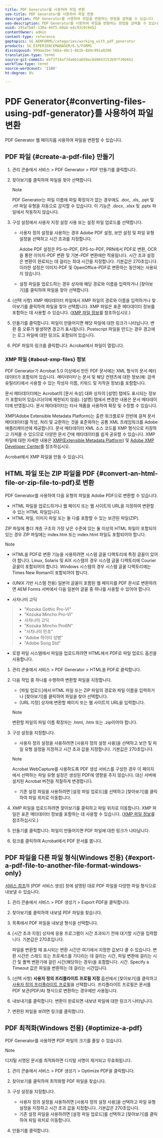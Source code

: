 ```yaml
---
title: PDF Generator를 사용하여 파일 변환
seo-title: PDF Generator를 사용하여 파일 변환
description: PDF Generator를 사용하여 파일을 변환하는 방법을 살펴볼 수 있습니다.
seo-description: PDF Generator를 사용하여 파일을 변환하는 방법을 살펴볼 수 있습니다.
uuid: 295afb8f-130a-44f5-b0ab-e4c93c0c9e52
contentOwner: admin
content-type: reference
geptopics: SG_AEMFORMS/categories/working_with_pdf_generator
products: SG_EXPERIENCEMANAGER/6.5/FORMS
discoiquuid: 999ae2be-56ba-48c1-861b-8d4c991a0206
translation-type: tm+mt
source-git-commit: ebf3f34af7da6b1a659ac8d8843152b97f30b652
workflow-type: tm+mt
source-wordcount: '1180'
ht-degree: 0%

---
```



# PDF Generator{#converting-files-using-pdf-generator}를 사용하여 파일 변환

PDF Generator 웹 페이지를 사용하여 파일을 변환할 수 있습니다.

## PDF 파일 {#create-a-pdf-file} 만들기

1. 관리 콘솔에서 서비스 > PDF Generator > PDF 만들기를 클릭합니다.
1. 찾아보기를 클릭하여 파일을 찾아 선택합니다.

   >[!NOTE]
   >
   >PDF Generator는 파일 이름에 파일 확장자가 없는 경우에도 .doc, .xls, .ppt 및 .rtf 파일 유형을 자동으로 감지할 수 있습니다. 이 기능은 .docx, .xlsx 및 .pptx 파일에서 작동하지 않습니다.

1. 구성 설정에서 사용자 지정 설정 사용 또는 설정 파일 업로드를 선택합니다.

   * 사용자 정의 설정을 사용하는 경우 Adobe PDF 설정, 보안 설정 및 파일 유형 설정을 선택하고 시간 초과를 지정합니다.

      Adobe PDF 설정은 PS-to-PDF, EPS-to-PDF, PRN에서 PDF로 변환, OCR을 통한 이미지-PDF 변환 및 기본-PDF 변환에만 적용됩니다. 시간 초과 설정은 변환이 완료되는 데 걸리는 최대 시간을 지정합니다. 기본값은 270초입니다. 이러한 설정은 이미지-PDF 및 OpenOffice-PDF로 변환하는 동안에는 사용되지 않습니다.

   * 설정 파일을 업로드하는 경우 상자에 해당 경로와 이름을 입력하거나 [찾아보기]를 클릭하여 파일을 찾아 선택합니다.

1. (선택 사항) XMP 메타데이터 파일에서 XMP 파일의 경로와 이름을 입력하거나 찾아보기를 클릭하여 파일을 찾아 선택합니다. XMP 파일은 표준 메타데이터 정보를 포함하는 데 사용할 수 있습니다. ([XMP 파일 정보](converting-files-using-pdf-generator.md#about-xmp-files)를 참조하십시오.)
1. 만들기를 클릭합니다. 파일이 만들어지면 해당 파일에 대한 링크가 나타납니다. 변환 중 오류가 발생하면 경고가 표시됩니다. Postscript 파일을 만드는 경우 경고에는 로그 파일에 대한 링크도 포함되어 있습니다.
1. PDF 파일의 링크를 클릭합니다. Acrobat에서 파일이 열립니다.

### XMP 파일 {#about-xmp-files} 정보

PDF Generator가 Acrobat 5.0 이상에서 만든 PDF 문서에는 XML 형식의 문서 메타데이터가 포함되어 있습니다. *메타데이터* 는 문서 및 해당 컨텐츠에 대한 정보(예: 검색 유틸리티에서 사용할 수 있는 작성자 이름, 키워드 및 저작권 정보)를 포함합니다.

문서 메타데이터에는 Acrobat의 [문서 속성] 대화 상자의 [설명] 탭에도 표시되는 정보가 포함되어 있습니다(이에 제한되지 않음). [설명] 탭에서 변경한 내용은 문서 메타데이터에 반영됩니다. 문서 메타데이터는 타사 제품을 사용하여 확장 및 수정할 수 있습니다.

XMP(Adobe Extensible Metadata Platform)는 출판 워크플로우 전반에 걸쳐 문서 메타데이터를 작성, 처리 및 교환하는 것을 표준화하는 공통 XML 프레임워크를 Adobe 애플리케이션에 제공합니다. 문서 메타데이터 XML 소스 코드를 XMP 형식으로 저장하고 가져올 수 있으므로 다양한 문서 간에 메타데이터를 쉽게 공유할 수 있습니다. XMP 파일에 대한 자세한 내용은 [XMP(Extensible Metadata Platform)](https://www.adobe.com/products/xmp/) 및 [Adobe XMP Developer Center](https://www.adobe.com/devnet/xmp.html)를 참조하십시오.

Acrobat에서 XMP 파일을 만들 수 있습니다.

## HTML 파일 또는 ZIP 파일을 PDF {#convert-an-html-file-or-zip-file-to-pdf}로 변환

PDF Generator를 사용하여 다음 유형의 파일을 Adobe PDF으로 변환할 수 있습니다.

* HTML 파일을 업로드하거나 웹 페이지 또는 웹 사이트의 URL을 지정하여 변환할 수 있는 HTML 파일입니다.
* HTML 파일, 이미지 파일 또는 둘 다를 포함할 수 있는 보관된 파일(ZIP).

ZIP 파일에 폴더 계층 구조의 가장 낮은 수준에 있는 둘 이상의 HTML 파일이 포함되어 있는 경우 ZIP 파일에는 index.htm 또는 index.html 파일도 포함되어야 합니다.

>[!NOTE]
>
>* HTML을 PDF로 변환 기능을 사용하려면 시스템 글꼴 디렉토리에 특정 글꼴이 있어야 합니다. Linux, Solaris 및 AIX 시스템의 경우 시스템 글꼴 디렉토리에 Courier 글꼴이 포함되어야 합니다. Windows 시스템의 경우 시스템 글꼴 디렉토리에는 Times New Roman이 포함되어야 합니다.
   >
   >
* (UNIX 기반 시스템 전용) 일본어 글꼴이 포함된 웹 페이지를 PDF 문서로 변환하려면 AEM Forms 서버에서 다음 일본어 글꼴 중 하나를 사용할 수 있어야 합니다.
   >
   >  
* 사자나미 고딕
>  * &quot;Kozuka Gothic Pro-VI&quot;
>  * &quot;Kozuka Mincho Pro-VI&quot;
>  * 사자나미 고딕
>  * &quot;Kozuka Mincho Pro6N&quot;
>  * &quot;사자나미 민초&quot;
>  * &quot;Adobe 하이티 성병&quot;
>  * &quot;Adobe Song Std&quot;

   >
   >
* 로컬 파일 시스템에서 파일을 업로드하려면 HTML에서 PDF로 파일 업로드 옵션을 사용합니다.


1. 관리 콘솔에서 서비스 > PDF Generator > HTML을 PDF로 클릭합니다.
1. 다음 작업 중 하나를 수행하여 변환할 파일을 지정합니다.

   * [파일 업로드]에서 HTML 파일 또는 ZIP 파일의 경로와 파일 이름을 입력하거나 [찾아보기]를 클릭하여 파일을 찾아 선택합니다.
   * [URL 지정] 상자에 변환할 페이지 또는 웹 사이트의 URL을 입력합니다.

   >[!NOTE]
   >
   >변환할 파일의 파일 이름 확장자는 .html, .htm 또는 .zip이어야 합니다.

1. 구성 설정을 지정합니다.

   * 사용자 정의 설정을 사용하려면 [사용자 정의 설정 사용]을 선택하고 보안 및 파일 유형 설정을 지정하고 시간 초과 값을 지정합니다. 기본값은 270초입니다.
   >[!NOTE]
   >
   >Acrobat WebCapture를 사용하도록 PDF 생성 서비스를 구성한 경우 이 페이지에서 선택하는 파일 유형 설정은 생성된 PDF에 영향을 주지 않습니다. 대신 서버에 설치된 Acrobat 버전을 적절하게 변경합니다.

   * 기존 설정 파일을 사용하려면 [설정 파일 업로드]를 선택하고 [찾아보기]를 클릭하여 파일 위치로 이동합니다.


1. XMP 파일을 업로드하려면 찾아보기를 클릭하고 파일 위치로 이동합니다. XMP 파일은 표준 메타데이터 정보를 포함하는 데 사용할 수 있습니다. ([XMP 파일 정보](converting-files-using-pdf-generator.md#about-xmp-files)를 참조하십시오.)
1. 만들기를 클릭합니다. 파일이 만들어지면 PDF 파일에 대한 링크가 나타납니다.
1. 링크를 클릭하여 Acrobat에서 PDF 문서를 봅니다.

## PDF 파일을 다른 파일 형식(Windows 전용) {#export-a-pdf-file-to-another-file-format-windows-only}

[서비스 참조](https://www.adobe.com/go/learn_aemforms_services_63)의 [PDF 서비스 생성] 장에 설명된 대로 PDF 파일을 다양한 파일 형식으로 내보낼 수 있습니다.

1. 관리 콘솔에서 서비스 > PDF 생성기 > Export PDF을 클릭합니다.
1. 찾아보기를 클릭하여 내보낼 PDF 파일을 찾습니다.
1. 목록에서 PDF 파일을 내보낼 형식을 선택합니다.
1. [시간 초과 지정] 상자에 응용 프로그램이 시간 초과되기 전에 대기할 시간을 입력합니다. 기본값은 270초입니다.

   파일을 변환할 때 표시되는 변환 시간은 여기에서 지정한 값보다 클 수 있습니다. 변환 시간은 스레드 또는 프로세스를 기다리는 데 걸리는 시간, 파일 변환에 걸리는 시간 및 폴백 변환기에 걸린 시간(해당하는 경우)을 포함합니다. 시간. Specify a Timeout 값은 파일을 변환하는 데 걸리는 시간입니다.

1. (선택 사항) **사용자 정의 프리플라이트 프로필 지정** 옵션에서 [찾아보기]를 클릭하고 [사용자 정의 프리플라이트 프로필](https://helpx.adobe.com/acrobat/using/preflight-profiles-acrobat-pro.html)을 선택합니다. 프리플라이트 프로필은 문서를 PDF 보관(PDF/A) 형식으로 변환하는 경우에만 사용됩니다.
1. 내보내기를 클릭합니다. 변환이 완료되면 내보낸 파일에 대한 링크가 나타납니다.
1. 변환된 파일을 보려면 링크를 클릭합니다.

## PDF 최적화(Windows 전용) {#optimize-a-pdf}

PDF Generator를 사용하면 PDF 파일의 크기를 줄일 수 있습니다.

>[!NOTE]
>
>디지털 서명된 문서를 최적화하면 디지털 서명이 제거되고 무효화됩니다.

1. 관리 콘솔에서 서비스 > PDF 생성기 > Optimize PDF을 클릭합니다.
1. 찾아보기를 클릭하여 최적화할 PDF 파일을 찾습니다.
1. 구성 설정을 지정합니다.

   * 사용자 정의 설정을 사용하려면 [사용자 정의 설정 사용]을 선택하고 파일 유형 설정을 지정하고 시간 초과 값을 지정합니다. 기본값은 270초입니다.
   * 기존 설정 파일을 사용하려면 [설정 파일 업로드]를 선택하고 [찾아보기]를 클릭하여 파일 위치로 이동합니다.

1. 만들기를 클릭합니다.

